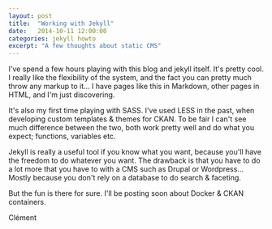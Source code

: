 ```yaml
---
layout: post
title:  "Working with Jekyll"
date:   2014-10-11 12:00:00
categories: jekyll howto
excerpt: "A few thoughts about static CMS"
---
```


I've spend a few hours playing with this blog and jekyll itself. It's pretty cool.
I really like the flexibility of the system, and the fact you can pretty much throw any markup to it...
I have pages like this in Markdown, other pages in HTML, and I'm just discovering.

It's also my first time playing with SASS. I've used LESS in the past, when developing custom templates & themes for CKAN.
To be fair I can't see much difference between the two, both work pretty well and do what you expect; functions, variables etc.

Jekyll is really a useful tool if you know what you want, because you'll have the freedom to do whatever you want.
The drawback is that you have to do a lot more that you have to with a CMS such as Drupal or Wordpress...
Mostly because you don't rely on a database to do search & faceting.

But the fun is there for sure.
I'll be posting soon about Docker & CKAN containers.

Clément

